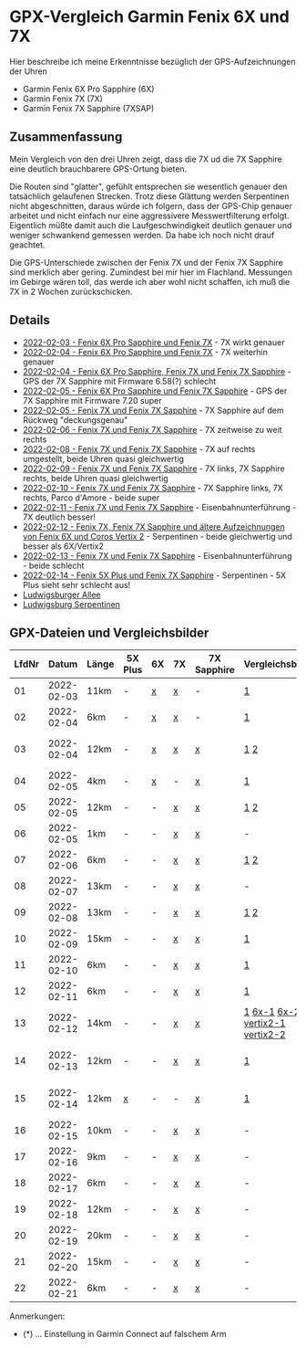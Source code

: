 GPX-Vergleich Garmin Fenix 6X und 7X
====================================

Hier beschreibe ich meine Erkenntnisse bezüglich der
GPS-Aufzeichnungen der Uhren

- Garmin Fenix 6X Pro Sapphire (6X)
- Garmin Fenix 7X (7X)
- Garmin Fenix 7X Sapphire (7XSAP)

Zusammenfassung
---------------

Mein Vergleich von den drei Uhren
zeigt, dass die 7X ud die 7X Sapphire
eine deutlich brauchbarere GPS-Ortung
bieten.

Die Routen sind "glatter", gefühlt entsprechen
sie wesentlich genauer den tatsächlich gelaufenen
Strecken. Trotz diese Glättung werden Serpentinen
nicht abgeschnitten, daraus würde ich folgern, dass
der GPS-Chip genauer arbeitet und nicht einfach
nur eine aggressivere Messwertfilterung erfolgt.
Eigentlich müßte damit auch die Laufgeschwindigkeit
deutlich genauer und weniger schwankend gemessen
werden. Da habe ich noch nicht drauf geachtet.

Die GPS-Unterschiede zwischen der Fenix 7X und der
Fenix 7X Sapphire sind merklich aber gering.
Zumindest bei mir hier im Flachland. Messungen im
Gebirge wären toll, das werde ich aber wohl nicht
schaffen, ich muß die 7X in 2 Wochen zurückschicken.

Details
-------

- [2022-02-03 - Fenix 6X Pro Sapphire und Fenix 7X](2022-02-03.md) - 7X wirkt genauer
- [2022-02-04 - Fenix 6X Pro Sapphire und Fenix 7X](2022-02-04_kornwestheim.md) - 7X weiterhin genauer
- [2022-02-04 - Fenix 6X Pro Sapphire, Fenix 7X und Fenix 7X Sapphire](2022-02-04_bad-mergentheim.md) - GPS der 7X Sapphire mit Firmware 6.58(?) schlecht
- [2022-02-05 - Fenix 6X Pro Sapphire und Fenix 7X Sapphire](2022-02-05_67_bad-mergentheim.md) - GPS der 7X Sapphire mit Firmware 7.20 super
- [2022-02-05 - Fenix 7X und Fenix 7X Sapphire](2022-02-05_77_bad-mergentheim.md) - 7X Sapphire auf dem Rückweg "deckungsgenau"
- [2022-02-06 - Fenix 7X und Fenix 7X Sapphire](2022-02-06_bad-mergentheim.md) - 7X zeitweise zu weit rechts
- [2022-02-08 - Fenix 7X und Fenix 7X Sapphire](2022-02-08_kornwestheim.md) - 7X auf rechts umgestellt, beide Uhren quasi gleichwertig
- [2022-02-09 - Fenix 7X und Fenix 7X Sapphire](2022-02-09_kornwestheim.md) - 7X links, 7X Sapphire rechts, beide Uhren quasi gleichwertig
- [2022-02-10 - Fenix 7X und Fenix 7X Sapphire](2022-02-10_kornwestheim-parco-damore.md) - 7X Sapphire links, 7X rechts, Parco d'Amore - beide super
- [2022-02-11 - Fenix 7X und Fenix 7X Sapphire](2022-02-11_kornwestheim-eisenbahnunterfuehrung.md) - Eisenbahnunterführung - 7X deutlich besser!
- [2022-02-12 - Fenix 7X, Fenix 7X Sapphire und ältere Aufzeichnungen von Fenix 6X und Coros Vertix 2](2022-02-12_ludwigsburg-serpentinen.md) - Serpentinen - beide gleichwertig und besser als 6X/Vertix2
- [2022-02-13 - Fenix 7X und Fenix 7X Sapphire](2022-02-13_kornwestheim-eisenbahnunterfuehrung.md) - Eisenbahnunterführung - beide schlecht
- [2022-02-14 - Fenix 5X Plus und Fenix 7X Sapphire](2022-02-14_ludwigsburg-serpentinen.md) - Serpentinen - 5X Plus sieht sehr schlecht aus!
- [Ludwigsburger Allee](ludwigsburger-allee.md)
- [Ludwigsburg Serpentinen](ludwigsburg-serpentinen.md)

GPX-Dateien und Vergleichsbilder
--------------------------------

<!--
Aus irgendeinem Grund funktionieren MD-Links
in der Tabelle nicht, wie verwenden "normale"
HTML-Links

Scheint ein bekannter Fehler von MarkedJS zu sein:
[Reference-style links inside tables are broken since version 3](https://github.com/markedjs/marked/issues/2217)
-->

[01-6x]:    data/2022-02-03_6x.gpx.xz
[01-7x]:    data/2022-02-03_7x.gpx.xz
[01-v1]:    images/2022-02-03_vergleich.png
[02-6x]:    data/2022-02-04_6x.gpx.xz
[02-7x]:    data/2022-02-04_7x.gpx.xz
[02-v1]:    images/2022-02-04_vergleich-kornwestheim.png
[03-6x]:    data/2022-02-04_2_6x.gpx.xz
[03-7x]:    data/2022-02-04_2_7x.gpx.xz
[03-7xsap]: data/2022-02-04_2_7x-sapphire.gpx.xz
[03-v1]:    images/2022-02-04_vergleich-bad-mergentheim.png
[03-v2]:    images/2022-02-04_vergleich-bad-mergentheim2.png
[04-6x]:    data/2022-02-05_6x.gpx.xz
[04-7xsap]: data/2022-02-05_7x-sapphire.gpx.xz
[04-v1]:    images/2022-02-05_vergleich-bad-mergentheim.png
[05-7x]:    data/2022-02-05_2_7x.gpx.xz
[05-7xsap]: data/2022-02-05_2_7x-sapphire.gpx.xz
[05-v1]:    images/2022-02-05_2_vergleich-bad-mergentheim.png
[05-v2]:    images/2022-02-05_2_vergleich-bad-mergentheim2.png
[06-7x]:    data/2022-02-05_3_7x.gpx.xz
[06-7xsap]: data/2022-02-05_3_7x-sapphire.gpx.xz
[07-7x]:    data/2022-02-06_7x.gpx.xz
[07-7xsap]: data/2022-02-06_7x-sapphire.gpx.xz
[07-v1]:    images/2022-02-06_vergleich-bad-mergentheim.png
[07-v2]:    images/2022-02-06_vergleich-bad-mergentheim2.png
[08-7x]:    data/2022-02-07_7x.gpx.xz
[08-7xsap]: data/2022-02-07_7x-sapphire.gpx.xz
[09-7x]:    data/2022-02-08_7x.gpx.xz
[09-7xsap]: data/2022-02-08_7x-sapphire.gpx.xz
[09-v1]:    images/2022-02-08_vergleich-kornwestheim.png
[09-v2]:    images/2022-02-08_vergleich-kornwestheim2.png
[10-7x]:    data/2022-02-09_7x.gpx.xz
[10-7xsap]: data/2022-02-09_7x-sapphire.gpx.xz
[10-v1]:    images/2022-02-09_vergleich-kornwestheim.png
[11-7x]:    data/2022-02-10_7x.gpx.xz
[11-7xsap]: data/2022-02-10_7x-sapphire.gpx.xz
[11-v1]:    images/2022-02-10_kornwestheim-parco-damore.png
[12-7x]:    data/2022-02-11_7x.gpx.xz
[12-7xsap]: data/2022-02-11_7x-sapphire.gpx.xz
[12-v1]:    images/2022-02-11_kornwestheim-eisenbahnunterfuehrung.png
[13-7x]:    data/2022-02-12_7x.gpx.xz
[13-7xsap]: data/2022-02-12_7x-sapphire.gpx.xz
[13-v1]:    images/2022-02-12_ludwigsburg-serpentinen.png
[13-61]:    images/2021-10-08_6x_ludwigsburg-serpentinen.png
[13-62]:    images/2021-10-14_6x_ludwigsburg-serpentinen.png
[13-c1]:    images/2021-10-08_vertix2_ludwigsburg-serpentinen.png
[13-c2]:    images/2021-10-14_vertix2_ludwigsburg-serpentinen.png
[14-7x]:    data/2022-02-13_7x.gpx.xz
[14-7xsap]: data/2022-02-13_7x-sapphire.gpx.xz
[14-v1]:    images/2022-02-13_kornwestheim-eisenbahnunterfuehrung.png
[15-5xp]:   data/2022-02-14_5x-plus.gpx.xz
[15-7xsap]: data/2022-02-14_7x-sapphire.gpx.xz
[15-v1]:    images/2022-02-14_ludwigsburg-serpentinen.png
[16-7x]:    data/2022-02-15_7x.gpx.xz
[16-7xsap]: data/2022-02-15_7x-sapphire.gpx.xz
[17-7x]:    data/2022-02-16_7x.gpx.xz
[17-7xsap]: data/2022-02-16_7x-sapphire.gpx.xz
[18-7x]:    data/2022-02-17_7x.gpx.xz
[18-7xsap]: data/2022-02-17_7x-sapphire.gpx.xz
[19-7x]:    data/2022-02-18_7x.gpx.xz
[19-7xsap]: data/2022-02-18_7x-sapphire.gpx.xz
[20-7x]:    data/2022-02-19_7x.gpx.xz
[20-7xsap]: data/2022-02-19_7x-sapphire.gpx.xz
[21-7x]:    data/2022-02-20_7x.gpx.xz
[21-7xsap]: data/2022-02-20_7x-sapphire.gpx.xz
[22-7x]:    data/2022-02-21_7x.gpx.xz
[22-7xsap]: data/2022-02-21_7x-sapphire.gpx.xz

LfdNr| Datum      | Länge | 5X Plus    | 6X         | 7X         | 7X Sapphire   | Vergleichsbilder      | Anmerkung
-----| -----------|-------|------------|------------|------------|---------------|-----------------------|------------------------------------
01   | 2022-02-03 | 11km  | -          | [x][01-6x] | [x][01-7x] | -             | [1][01-v1]            | 7x links, 6x rechts(*)
02   | 2022-02-04 |  6km  | -          | [x][02-6x] | [x][02-7x] | -             | [1][02-v1]            | 7x links, 6x rechts(*)
03   | 2022-02-04 | 12km  | -          | [x][03-6x] | [x][03-7x] | [x][03-7xsap] | [1][03-v1] [2][03-v2] | 7x und 7xsap links, 6x rechts(*)
04   | 2022-02-05 |  4km  | -          | [x][04-6x] | -          | [x][04-7xsap] | [1][04-v1]            | 7xsap links, 6x rechts(*)
05   | 2022-02-05 | 12km  | -          | -          | [x][05-7x] | [x][05-7xsap] | [1][05-v1] [2][05-v2] | 7xsap links, 7x rechts(*)
06   | 2022-02-05 |  1km  | -          | -          | [x][06-7x] | [x][06-7xsap] | -                     | 7xsap links, 7x rechts(*)
07   | 2022-02-06 |  6km  | -          | -          | [x][07-7x] | [x][07-7xsap] | [1][07-v1] [2][07-v2] | 7xsap links, 7x rechts(*)
08   | 2022-02-07 | 13km  | -          | -          | [x][08-7x] | [x][08-7xsap] | -                     |
09   | 2022-02-08 | 13km  | -          | -          | [x][09-7x] | [x][09-7xsap] | [1][09-v1] [2][09-v2] | 7xsap links, 7x rechts
10   | 2022-02-09 | 15km  | -          | -          | [x][10-7x] | [x][10-7xsap] | [1][10-v1]            | 7x links, 7xsap rechts
11   | 2022-02-10 |  6km  | -          | -          | [x][11-7x] | [x][11-7xsap] | [1][11-v1]            | Parco d'Amore - beide ähnlich
12   | 2022-02-11 |  6km  | -          | -          | [x][12-7x] | [x][12-7xsap] | [1][12-v1]            | Unterführung - 7X besser
13   | 2022-02-12 | 14km  | -          | -          | [x][13-7x] | [x][13-7xsap] | [1][13-v1] [6x-1][13-61] [6x-2][13-62] [vertix2-1][13-c1] [vertix2-2][13-c2] | Serpentinen - beide ähnlich, Firmware 7.24
14   | 2022-02-13 | 12km  | -          | -          | [x][14-7x] | [x][14-7xsap] | [1][14-v1]            | Unterführungen - beide schlecht
15   | 2022-02-14 | 12km  | [x][15-5xp]| -          | -          | [x][15-7xsap] | [1][15-v1]            | Serpentinen - 5x plus sehr schlecht
16   | 2022-02-15 | 10km  | -          | -          | [x][16-7x] | [x][16-7xsap] | -                     |
17   | 2022-02-16 |  9km  | -          | -          | [x][17-7x] | [x][17-7xsap] | -                     |
18   | 2022-02-17 |  6km  | -          | -          | [x][18-7x] | [x][18-7xsap] | -                     |
19   | 2022-02-18 | 12km  | -          | -          | [x][19-7x] | [x][19-7xsap] | -                     |
20   | 2022-02-19 | 20km  | -          | -          | [x][20-7x] | [x][20-7xsap] | -                     |
21   | 2022-02-20 | 15km  | -          | -          | [x][21-7x] | [x][21-7xsap] | -                     | 7xsap links, 7x rechts
22   | 2022-02-21 |  6km  | -          | -          | [x][22-7x] | [x][22-7xsap] | -                     | 7x links, 7xsap rechts

Anmerkungen:

- (*) ... Einstellung in Garmin Connect auf falschem Arm
